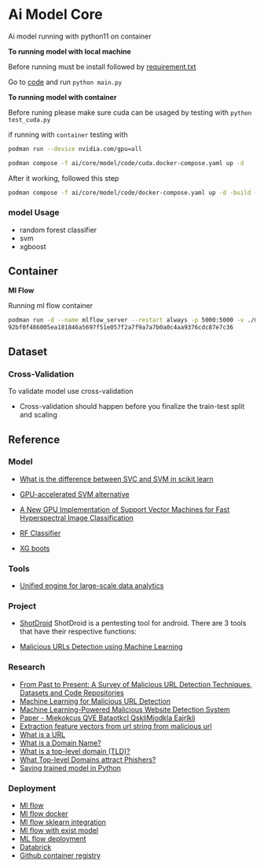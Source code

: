 # Ai Model Core

Ai model running with python11 on container

**To running model with local machine**

Before running must be install followed by [requirement.txt](ai/core/model/code/requirements.txt)

Go to [code](/ai/core/model/code) and run `python main.py`

**To running model with container**

Before runing please make sure cuda can be usaged by testing with `python test_cuda.py`

if running with `container` testing with 
```bash
podman run --device nvidia.com/gpu=all
``` 

```bash
podman compose -f ai/core/model/code/cuda.docker-compose.yaml up -d
```

After it working, followed this step

```bash
podman compose -f ai/core/model/code/docker-compose.yaml up -d -build --remove-orphans
```

### model Usage

- random forest classifier
- svm
- xgboost

## Container

**Ml Flow**

Running ml flow container
```bash
podman run -d --name mlflow_server --restart always -p 5000:5000 -v ./mlflow:/mlflow:z ghcr.io/mlflow/mlflow:v2.14.1 mlflow server --host 0.0.0.0 --port 5000 --backend-store-uri file:///mlflow/mlruns --default-artifact-root file:///mlflow/artifacts
92bf0f486005ea181846a5697f51e057f2a7f9a7a7b0a0c4aa9376cdc87e7c36
```

## Dataset

### Cross-Validation
To validate model use cross-validation

- Cross-validation should happen before you finalize the train-test split and scaling

## Reference

### Model

- [What is the difference between SVC and SVM in scikit learn](https://stackoverflow.com/questions/27912872/what-is-the-difference-between-svc-and-svm-in-scikit-learn)

- [GPU-accelerated SVM alternative](https://thundersvm.readthedocs.io/en/latest/)

- [A New GPU Implementation of Support Vector Machines for Fast Hyperspectral Image Classification
](https://www.mdpi.com/2072-4292/12/8/1257)

- [RF Classifier](https://scikit-learn.org/stable/modules/generated/sklearn.ensemble.RandomForestClassifier.html)
- [XG boots](https://xgboost.readthedocs.io/en/stable/)

### Tools

- [Unified engine for large-scale data analytics](https://spark.apache.org/)

### Project

- [ShotDroid](https://github.com/kp300/shotdroid)
ShotDroid is a pentesting tool for android. There are 3 tools that have their respective functions:

- [Malicious URLs Detection using Machine Learning](https://github.com/Youssef-Daouayry/Malicious-URLs-Detection-using-Machine-Learning)

### Research

- [From Past to Present: A Survey of Malicious URL Detection
Techniques, Datasets and Code Repositories](https://arxiv.org/pdf/2504.16449)
- [Machine Learning for Malicious URL Detection](https://www.researchgate.net/publication/347620249_Machine_Learning_for_Malicious_URL_Detection)
- [Machine Learning-Powered Malicious Website Detection System](https://www.researchgate.net/publication/388429921_Machine_Learning-Powered_Malicious_Website_Detection_System)
- [Paper - Mjekokcus QVE Bataotkcl QskliMjodkla Eajrlkli](https://www.scribd.com/presentation/519481206/Seminar-PPT-Final)
- [Extraction feature vectors from url string from malicious url](https://medium.com/data-science/extracting-feature-vectors-from-url-strings-for-malicious-url-detection-cbafc24737a)
- [What is a URL](https://developer.mozilla.org/en-US/docs/Learn_web_development/Howto/Web_mechanics/What_is_a_URL)
- [What is a Domain Name?](https://developer.mozilla.org/en-US/docs/Learn_web_development/Howto/Web_mechanics/What_is_a_domain_name)
- [What is a top-level domain (TLD)?](https://www.cloudflare.com/learning/dns/top-level-domain/)
- [What Top-level Domains attract Phishers?](https://www.cybercrimeinfocenter.org/what-top-level-domains-attract-phishers)
- [Saving trained model in Python](https://neptune.ai/blog/saving-trained-model-in-python)

### Deployment
- [Ml flow](https://mlflow.org/)
- [Ml flow docker ](https://mlflow.org/docs/latest/ml/docker/)
- [Ml flow sklearn integration](https://mlflow.org/docs/latest/ml/traditional-ml/sklearn/index.html)
- [Ml flow with exist model](https://mlflow.org/docs/latest/ml/model-registry/)
- [ML flow deployment](https://mlflow.org/docs/latest/ml/deployment/)
- [Databrick](https://docs.databricks.com/aws/en/mlflow/)
- [Github container registry](https://github.com/docker/login-action#github-container-registry)